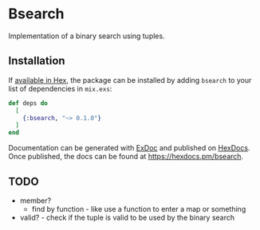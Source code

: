 # Bsearch

Implementation of a binary search using tuples.

## Installation

If [available in Hex](https://hex.pm/docs/publish), the package can be installed
by adding `bsearch` to your list of dependencies in `mix.exs`:

```elixir
def deps do
  [
    {:bsearch, "~> 0.1.0"}
  ]
end
```

Documentation can be generated with [ExDoc](https://github.com/elixir-lang/ex_doc)
and published on [HexDocs](https://hexdocs.pm). Once published, the docs can
be found at <https://hexdocs.pm/bsearch>.

## TODO

- member?
  - find by function - like use a function to enter a map or something
- valid? - check if the tuple is valid to be used by the binary search
